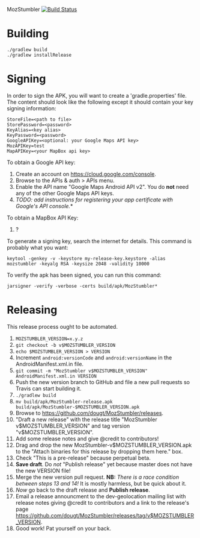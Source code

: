 MozStumbler
[![Build Status](https://travis-ci.org/dougt/MozStumbler.png)](https://travis-ci.org/dougt/MozStumbler.png)

# Building #

```
./gradlew build
./gradlew installRelease
```

# Signing #

In order to sign the APK, you will want to create a 'gradle.properties' file.  The content should look like the following except it should contain your key signing
information:

```
StoreFile=<path to file>
StorePassword=<password>
KeyAlias=<key alias>
KeyPassword=<password>
GoogleAPIKey=<optional: your Google Maps API key>
MozAPIKey=test
MapAPIKey=<your MapBox api key>
```

To obtain a Google API key:

1. Create an account on https://cloud.google.com/console.
2. Browse to the APIs & auth > APIs menu.
3. Enable the API name "Google Maps Android API v2". You do **not** need any of the other Google Maps API keys.
4. *TODO: add instructions for registering your app certificate with Google's API console.**

To obtain a MapBox API Key:

1. ?

To generate a signing key, search the internet for details.  This command is probably what you want:

```
keytool -genkey -v -keystore my-release-key.keystore -alias mozstumbler -keyalg RSA -keysize 2048 -validity 10000
```

To verify the apk has been signed, you can run this command:

```
jarsigner -verify -verbose -certs build/apk/MozStumbler*
```

# Releasing #

This release process ought to be automated.

1. `MOZSTUMBLER_VERSION=x.y.z`
2. `git checkout -b v$MOZSTUMBLER_VERSION`
2. `echo $MOZSTUMBLER_VERSION > VERSION`
2. Increment `android:versionCode` and `android:versionName` in the AndroidManifest.xml.in file.
3. `git commit -m "MozStumbler v$MOZSTUMBLER_VERSION" AndroidManifest.xml.in VERSION`
4. Push the new version branch to GitHub and file a new pull requests so Travis can start building it.
5. `./gradlew build`
6. `mv build/apk/MozStumbler-release.apk build/apk/MozStumbler-$MOZSTUMBLER_VERSION.apk`
7. Browse to https://github.com/dougt/MozStumbler/releases.
8. "Draft a new release" with the release title "MozStumbler v$MOZSTUMBLER_VERSION" and tag version "v$MOZSTUMBLER_VERSION".
9. Add some release notes and give @credit to contributors!
10. Drag and drop the new MozStumbler-v$MOZSTUMBLER_VERSION.apk to the "Attach binaries for this release by dropping them here." box.
11. Check "This is a pre-release" because perpetual beta.
12. **Save draft**. Do *not* "Publish release" yet because master does not have the new VERSION file!
13. Merge the new version pull request. **NB:** *There is a race condition between steps 13 and 14!* It is mostly harmless, but be quick about it.
14. *Now* go back to the draft release and **Publish release**.
15. Email a release announcment to the dev-geolocation mailing list with release notes giving @credit to contributors and a link to the release's page https://github.com/dougt/MozStumbler/releases/tag/v$MOZSTUMBLER_VERSION.
16. Good work!  Pat yourself on your back.
